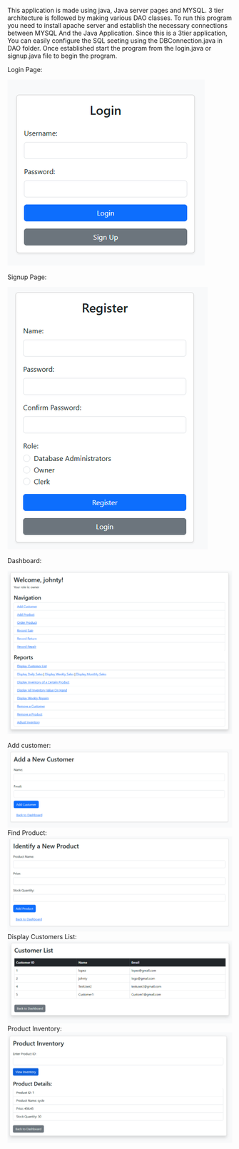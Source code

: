 This application is made using java, Java server pages and MYSQL. 3 tier architecture is followed by making various DAO classes.
To run this program you need to install apache server and establish the necessary connections between MYSQL And the Java Application. Since this is a 3tier application, You can easily configure the SQL seeting using the DBConnection.java in DAO folder. Once established start the program from the login.java or signup.java file to begin the program.

Login Page:

![image alt](https://github.com/Chanchal896/Bicycle-Shop/blob/f1ab58bc4535b1c3fdc791024a6c33e785abc019/Screenshot%202025-05-15%20145352.png)

Signup Page:

![image alt](https://github.com/Chanchal896/Bicycle-Shop/blob/f1ab58bc4535b1c3fdc791024a6c33e785abc019/Screenshot%202025-05-15%20145302.png)

Dashboard:

![image alt](https://github.com/Chanchal896/Bicycle-Shop/blob/f1ab58bc4535b1c3fdc791024a6c33e785abc019/Screenshot%202025-05-15%20145412.png)

Add customer:
![image alt](https://github.com/Chanchal896/Bicycle-Shop/blob/f1ab58bc4535b1c3fdc791024a6c33e785abc019/Screenshot%202025-05-15%20145431.png)
Find Product:
![image alt](https://github.com/Chanchal896/Bicycle-Shop/blob/f1ab58bc4535b1c3fdc791024a6c33e785abc019/Screenshot%202025-05-15%20145448.png)
Display Customers List:
![image alt](https://github.com/Chanchal896/Bicycle-Shop/blob/f1ab58bc4535b1c3fdc791024a6c33e785abc019/Screenshot%202025-05-15%20145600.png)
Product Inventory:
![image alt](https://github.com/Chanchal896/Bicycle-Shop/blob/f1ab58bc4535b1c3fdc791024a6c33e785abc019/Screenshot%202025-05-15%20145627.png)
